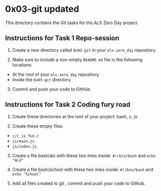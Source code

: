 # 0x03-git updated
 This directory contains the Git tasks for the ALX Zero Day project.

## Instructions for Task 1 Repo-session
 1. Create a new directory called `0x03-git` in your `alx-zero_day` repository.
 

 2. Make sure to include a non-empty `README.md` file in the following locations:
   - At the root of your `alx-zero_day` repository.
   - Inside the `0x03-git` directory.

 3. Commit and push your code to GitHub.


## Instructions for Task 2 Coding fury road
 1. Create these directories at the root of your project: bash, c, js
 

 2. Create these empty files:
   - `c/c_is_fun.c`
   - `js/main.js`
   - `js/index.js`

 3. Create a file bash/alx with these two lines inside: `#!/bin/bash` and `echo "ALX"`

 4. Create a file bash/school with these two lines inside: `#!/bin/bash` and `echo "School"`

 5. Add all files created to git , commit and push your code to Github.
